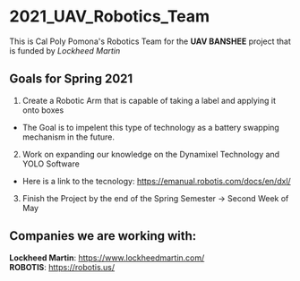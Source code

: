 # 2021_UAV_Robotics_Team

This is Cal Poly Pomona's Robotics Team for the **UAV BANSHEE** project that is funded by *Lockheed Martin*

## Goals for Spring 2021 

1. Create a Robotic Arm that is capable of taking a label and applying it onto boxes
  * The Goal is to impelent this type of technology as a battery swapping mechanism in the future. 
2. Work on expanding our knowledge on the Dynamixel Technology and YOLO Software
  * Here is a link to the tecnology: https://emanual.robotis.com/docs/en/dxl/  
3. Finish the Project by the end of the Spring Semester -> Second Week of May


## Companies we are working with: 

**Lockheed Martin**: https://www.lockheedmartin.com/  
**ROBOTIS**: https://robotis.us/ 
